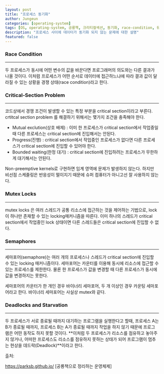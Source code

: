 ```yaml
---
layout: post
title: "프로세스 동기화"
author: Jungeun
categories: [operating-system]
tags: [OS, operating-system, 공룡책, 크리티컬섹션, 동기화, race-condition, 뮤텍스, 세마포어]
description: "프로세스 사이에 데이터가 동기화 되지 않는 문제에 대한 설명"
featured: false
---
```


### Race Condition

------

두 프로세스가 동시에 어떤 변수의 값을 바꾼다면 프로그래머의 의도와는 다른 결과가 나올 것이다. 이처럼 프로세스가 어떤 순서로 데이터에 접근하느냐에 따라 결과 값이 달라질 수 있는 상황을 경쟁 상태(race condition)라고 한다.

### Critical-Section Problem

------

코드상에서 경쟁 조건이 발생할 수 있는 특정 부분을 critical section이라고 부른다. crtitcal section problem 를 해결하기 위해서는 몇가지 조건을 충족해야 한다.

- Mutual exclution(상호 배제) : 이미 한 프로세스가 critical section에서 작업중일 때 다른 프로세스는 critical section에 진입해서는 안된다.
- Progress(진행) : critical section에서 작업중인 프로세스가 없다면 다른 프로세스가 critical section에 진입할 수 있어야 한다.
-  Bounded waiting(한정 대기) : critical section에 진입하려는 프로세스가 무한하게 대기해서는 안된다.

Non-preemptive kernels로 구현하면 임계 영역에 문제가 발생하지 않는다. 하지만 비선점 스케줄링은 반응성이 떨이지기 때문에 슈퍼 컴퓨터가 아니고선 잘 사용하지 않는다.

### Mutex Locks

------

mutex locks 은 여러 스레드가 공통 리소스에 접근하는 것을 제어하는 기법으로, lock 이 하나만 존재할 수 있는 locking매커니즘을 따른다. 이미 하나의 스레드가 critical section에서 작업중인 lock 상태이면 다른 스레드들은 critical section에 진입할 수 없다.

### Semaphores

------

세마포어(semaphore)는 여러 개의 프로세스나 스레드가 critical section에 진입할 수 있는 locking 매커니즘이다. 세마포어는 카운터를 이용해 동시에 리소스에 접근할 수 있는 프로세스를 제한한다. 물론 한 프로세스가 값을 변경할 때 다른 프로세스가 동시에 값을 변경하지는 못한다. 

세마포어의 카운터가 한 개인 경우 바이너리 세마포어, 두 개 이상인 경우 카운팅 세마포어라고 한다. 바이너리 세마포어는 사실상 mutex와 같다.

### Deadlocks and Starvation

------

두 프로세스가 서로 종료될 때까지 대기하는 프로그램을 실행한다고 할때, 프로세스 A는 B가 종료될 때까지, 프로세스 B는 A가 종료될  때까지 작업을 하지 않기 때문에 프로그램은 어떤 동작도 하지 못할 것이다. **이처럼 두 프로세스가 리소스를 점유하고 놓아주지 않거나, 어떠한 프로세스도 리소스를 점유하지 못하는 상태가 되어 프로그램이 멈추는 현상을 데드락(Deadlock)**이라고 한다. 



출처: 

https://parksb.github.io/ [공룡책으로 정리하는 운영체제]

